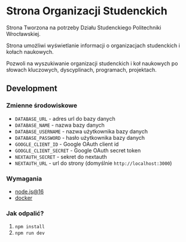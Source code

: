 # Strona Organizacji Studenckich

Strona Tworzona na potrzeby Działu Studenckiego Politechniki Wrocławskiej.

Strona umożliwi wyświetlanie informacji o organizacjach studenckich i kołach naukowych.

Pozwoli na wyszukiwanie organizacji studenckich i koł naukowych po słowach kluczowych, dyscyplinach, programach, projektach.

## Development

### Zmienne środowiskowe

- `DATABASE_URL` - adres url do bazy danych
- `DATABASE_NAME` - nazwa bazy danych
- `DATABASE_USERNAME` - nazwa użytkownika bazy danych
- `DATABASE_PASSWORD` - hasło użytkownika bazy danych
- `GOOGLE_CLIENT_ID` - Google OAuth client id
- `GOOGLE_CLIENT_SECRET` - Google OAuth secret token
- `NEXTAUTH_SECRET` - sekret do nextauth
- `NEXTAUTH_URL` - url do strony (domyślnie `http://localhost:3000`)

### Wymagania

- [node.js@16](https://nodejs.org/en/download/)
- [docker](https://docs.docker.com/get-docker/)

### Jak odpalić?

1. `npm install`
2. `npm run dev`
